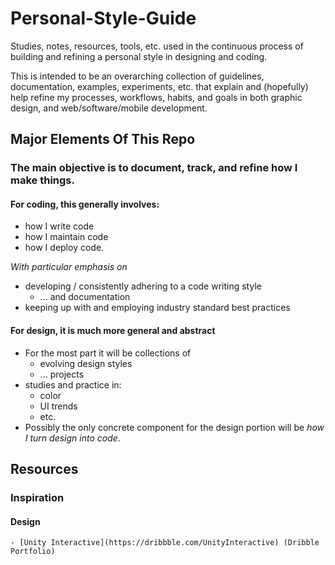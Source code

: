 # Personal-Style-Guide
Studies, notes, resources, tools, etc. used in the continuous process of building and refining a personal style in designing and coding.

This is intended to be an overarching collection of guidelines, documentation, examples, experiments, etc. that explain and (hopefully) help refine my processes, workflows, habits, and goals in both graphic design, and web/software/mobile development.

## Major Elements Of This Repo

### The main objective is to document, track, and refine how I make things.

#### For coding, this generally involves:
  - how I write code
  - how I maintain code
  - how I deploy code.

*With particular emphasis on*


  - developing / consistently adhering to a code writing style
    - ... and documentation
  - keeping up with and employing industry standard best practices


#### For design, it is much more general and abstract

  - For the most part it will be collections of
    - evolving design styles
    - ... projects
  - studies and practice in:
    - color
    - UI trends
    - etc.
  - Possibly the only concrete component for the design portion will be *how I turn design into code*.

  
  ## Resources
  
  ### Inspiration
  
  #### Design
  	- [Unity Interactive](https://dribbble.com/UnityInteractive) (Dribble Portfolio)
